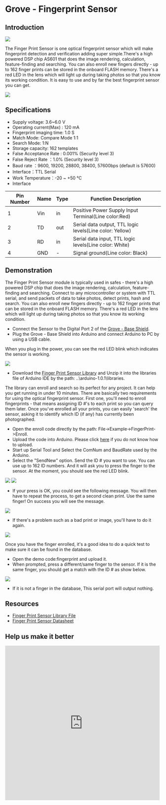 <!-- 
+++
title       = "Grove - Fingerprint Sensor"
+++
 -->

# Grove - Fingerprint Sensor

Introduction
------------

![](assets/Grove-Fingerprint_Sensor/img/Print_Sensor.jpg)

The Finger Print Sensor is one optical fingerprint sensor which will make fingerprint detection and verification adding super simple.There's a high powered DSP chip AS601 that does the image rendering, calculation, feature-finding and searching. You can also enroll new fingers directly - up to 162 finger prints can be stored in the onboard FLASH memory. There's a red LED in the lens which will light up during taking photos so that you know its working condition. It is easy to use and by far the best fingerprint sensor you can get.

[![](assets/common/Get_One_Now_Banner.png)](http://www.seeedstudio.com/Grove-Fingerprint-Sensor-p-1424.html)

Specifications
-------------

-   Supply voltage: 3.6~6.0 V
-   Operating current(Max) : 120 mA
-   Fingerprint imaging time: 1.0 S
-   Match Mode: Compare Mode 1:1
-   Search Mode: 1:N
-   Storage capacity: 162 templates
-   False Acceptance Rate : 0.001% (Security level 3)
-   False Reject Rate ：1.0% (Security level 3)
-   Baud rate ：9600, 19200, 28800, 38400, 57600bps (default is 57600)
-   Interface：TTL Serial
-   Work Temperature：-20 ~ +50 ℃
-   Interface

| Pin Number | Name | Type | Function Description                                     |
|------------|------|------|----------------------------------------------------------|
| 1          | Vin  | in   | Positive Power Supply Input Terminal(Line color:Red)     |
| 2          | TD   | out  | Serial data output, TTL logic levels(Line color: Yellow) |
| 3          | RD   | in   | Serial data input, TTL logic levels(Line color: White)   |
| 4          | GND  | -    | Signal ground(Line color: Black)                         |

Demonstration
-------------

The Finger Print Sensor module is typically used in safes - there's a high powered DSP chip that does the image rendering, calculation, feature-finding and searching. Connect to any microcontroller or system with TTL serial, and send packets of data to take photos, detect prints, hash and search. You can also enroll new fingers directly - up to 162 finger prints that can be stored in the onboard FLASH memory. There's a red LED in the lens which will light up during taking photos so that you know its working condition.

-   Connect the Sensor to the Digital Port 2 of the [Grove - Base Shield](/Grove-Base_Shield "Grove - Base Shield").
-   Plug the Grove - Base Shield into Arduino and connect Arduino to PC by using a USB cable.

When you plug in the power, you can see the red LED blink which indicates the sensor is working.

![](assets/Grove-Fingerprint_Sensor/img/FingerPrint_Sensor1.jpg)

-   Download the [Finger Print Sensor Library](assets/Grove-Fingerprint_Sensor/res/Fingerprint_library.rar) and Unzip it into the libraries file of Arduino IDE by the path: ..\\arduino-1.0.1\\libraries.

The library can enroll and search so its perfect for any project. It can help you get running in under 10 minutes. There are basically two requirements for using the optical fingerprint sensor. First one, you'll need to enroll fingerprints - that means assigning ID \#'s to each print so you can query them later. Once you've enrolled all your prints, you can easily 'search' the sensor, asking it to identify which ID (if any) has currently been photographed.

-   Open the enroll code directly by the path: File->Example->FingerPrint->Enroll.
-   Upload the code into Arduino. Please click [here](/Upload_Code) if you do not know how to upload.
-   Start up Serial Tool and Select the ComNum and BaudRate used by the Arduino.
-   Select the "SendNew" option. Send the ID \# you want to use. You can use up to 162 ID numbers. And it will ask you to press the finger to the sensor. At the moment, you should see the red LED blink.

![](assets/Grove-Fingerprint_Sensor/img/FingerPrint_Sensor3.jpg)
![](assets/Grove-Fingerprint_Sensor/img/Finger1.jpg)

-   If your press is OK, you could see the following message. You will then have to repeat the process, to get a second clean print. Use the same finger! On success you will see the message.


![](assets/Grove-Fingerprint_Sensor/img/Finger2.jpg)

-   If there's a problem such as a bad print or image, you'll have to do it again.

![](assets/Grove-Fingerprint_Sensor/img/Finger_Print_Score_2.jpg)

Once you have the finger enrolled, it's a good idea to do a quick test to make sure it can be found in the database.

-   Open the demo code:fingerprint and upload it.
-   When prompted, press a different/same finger to the sensor. If it is the same finger, you should get a match with the ID \# as show below.

![](assets/Grove-Fingerprint_Sensor/img/Finger_Print_Score_3.jpg)

-   If it is not a finger in the database, This serial port will output nothing.

Resources
--------

- [Finger Print Sensor Library File](assets/Grove-Fingerprint_Sensor/res/Fingerprint_library.rar)
- [Finger Print Sensor Datasheet](assets/Grove-Fingerprint_Sensor/res/ZFM206用户手册V2.1.pdf)

Help us make it better
-------------------------

<iframe frameborder="0" height="500" src="https://www.surveymonkey.com/r/39B5WXW" width="500"></iframe>

<!-- 
+++
oldwikiurl       = "http://www.seeedstudio.com/wiki/Grove_-_Fingerprint_Sensor"
+++
 -->

<!-- This Markdown file was created from http://www.seeedstudio.com/wiki/Grove_-_Fingerprint_Sensor -->
